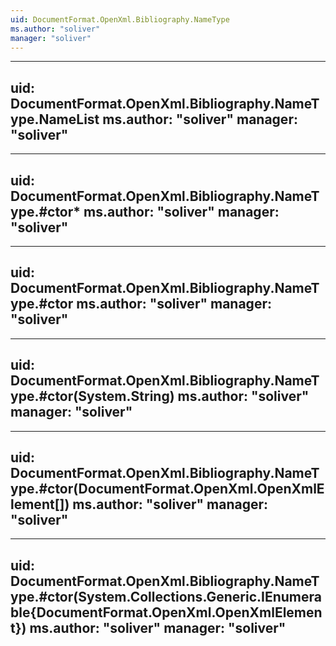 ```yaml
---
uid: DocumentFormat.OpenXml.Bibliography.NameType
ms.author: "soliver"
manager: "soliver"
---
```


---
uid: DocumentFormat.OpenXml.Bibliography.NameType.NameList
ms.author: "soliver"
manager: "soliver"
---

---
uid: DocumentFormat.OpenXml.Bibliography.NameType.#ctor*
ms.author: "soliver"
manager: "soliver"
---

---
uid: DocumentFormat.OpenXml.Bibliography.NameType.#ctor
ms.author: "soliver"
manager: "soliver"
---

---
uid: DocumentFormat.OpenXml.Bibliography.NameType.#ctor(System.String)
ms.author: "soliver"
manager: "soliver"
---

---
uid: DocumentFormat.OpenXml.Bibliography.NameType.#ctor(DocumentFormat.OpenXml.OpenXmlElement[])
ms.author: "soliver"
manager: "soliver"
---

---
uid: DocumentFormat.OpenXml.Bibliography.NameType.#ctor(System.Collections.Generic.IEnumerable{DocumentFormat.OpenXml.OpenXmlElement})
ms.author: "soliver"
manager: "soliver"
---
